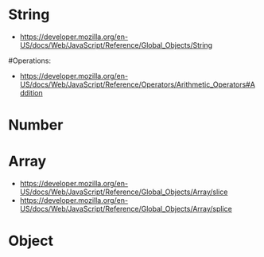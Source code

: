 # String
  - https://developer.mozilla.org/en-US/docs/Web/JavaScript/Reference/Global_Objects/String

#Operations:
  - https://developer.mozilla.org/en-US/docs/Web/JavaScript/Reference/Operators/Arithmetic_Operators#Addition

# Number
# Array
  - https://developer.mozilla.org/en-US/docs/Web/JavaScript/Reference/Global_Objects/Array/slice
  - https://developer.mozilla.org/en-US/docs/Web/JavaScript/Reference/Global_Objects/Array/splice
# Object
